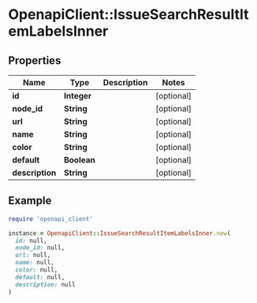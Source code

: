 # OpenapiClient::IssueSearchResultItemLabelsInner

## Properties

| Name | Type | Description | Notes |
| ---- | ---- | ----------- | ----- |
| **id** | **Integer** |  | [optional] |
| **node_id** | **String** |  | [optional] |
| **url** | **String** |  | [optional] |
| **name** | **String** |  | [optional] |
| **color** | **String** |  | [optional] |
| **default** | **Boolean** |  | [optional] |
| **description** | **String** |  | [optional] |

## Example

```ruby
require 'openapi_client'

instance = OpenapiClient::IssueSearchResultItemLabelsInner.new(
  id: null,
  node_id: null,
  url: null,
  name: null,
  color: null,
  default: null,
  description: null
)
```

